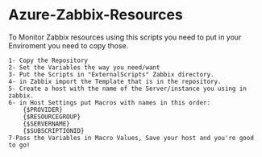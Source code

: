 # Azure-Zabbix-Resources
To Monitor Zabbix resources using this scripts you need to put in your Enviroment you need to copy those.

    1- Copy the Repository
    2- Set the Variables the way you need/want
    3- Put the Scripts in "ExternalScripts" Zabbix directory.
    4- in Zabbix import the Template that is in the repository.
    5- Create a host with the name of the Server/instance you using in zabbix.
    6- in Host Settings put Macros with names in this order: 
        {$PROVIDER}
        {$RESOURCEGROUP}
        {$SERVERNAME}
        {$SUBSCRIPTIONID}
    7-Pass the Variables in Macro Values, Save your host and you're good to go!
